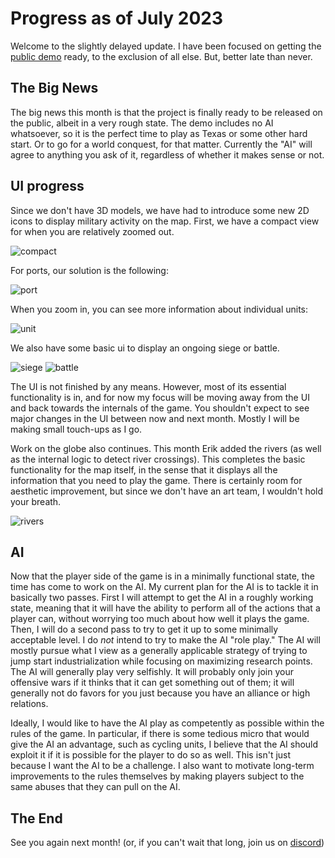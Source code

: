 # Progress as of July 2023

Welcome to the slightly delayed update. I have been focused on getting the [public demo](https://github.com/schombert/Project-Alice/releases/download/v0.0.1-demo/2023-7-8-DEMO.zip) ready, to the exclusion of all else. But, better late than never.

## The Big News

The big news this month is that the project is finally ready to be released on the public, albeit in a very rough state. The demo includes no AI whatsoever, so it is the perfect time to play as Texas or some other hard start. Or to go for a world conquest, for that matter. Currently the "AI" will agree to anything you ask of it, regardless of whether it makes sense or not.

## UI progress

Since we don't have 3D models, we have had to introduce some new 2D icons to display military activity on the map. First, we have a compact view for when you are relatively zoomed out.

![compact](compact.png)

For ports, our solution is the following:

![port](port.png)

When you zoom in, you can see more information about individual units:

![unit](unit.png)

We also have some basic ui to display an ongoing siege or battle.

![siege](siege.png)
![battle](battle.png)

The UI is not finished by any means. However, most of its essential functionality is in, and for now my focus will be moving away from the UI and back towards the internals of the game. You shouldn't expect to see major changes in the UI between now and next month. Mostly I will be making small touch-ups as I go.

Work on the globe also continues. This month Erik added the rivers (as well as the internal logic to detect river crossings). This completes the basic functionality for the map itself, in the sense that it displays all the information that you need to play the game. There is certainly room for aesthetic improvement, but since we don't have an art team, I wouldn't hold your breath.

![rivers](rivers.png)

## AI

Now that the player side of the game is in a minimally functional state, the time has come to work on the AI. My current plan for the AI is to tackle it in basically two passes. First I will attempt to get the AI in a roughly working state, meaning that it will have the ability to perform all of the actions that a player can, without worrying too much about how well it plays the game. Then, I will do a second pass to try to get it up to some minimally acceptable level. I do *not* intend to try to make the AI "role play." The AI will mostly pursue what I view as a generally applicable strategy of trying to jump start industrialization while focusing on maximizing research points. The AI will generally play very selfishly. It will probably only join your offensive wars if it thinks that it can get something out of them; it will generally not do favors for you just because you have an alliance or high relations.

Ideally, I would like to have the AI play as competently as possible within the rules of the game. In particular, if there is some tedious micro that would give the AI an advantage, such as cycling units, I believe that the AI should exploit it if it is possible for the player to do so as well. This isn't just because I want the AI to be a challenge. I also want to motivate long-term improvements to the rules themselves by making players subject to the same abuses that they can pull on the AI.

## The End

See you again next month! (or, if you can't wait that long, join us on [discord](https://discord.gg/QUJExr4mRn))